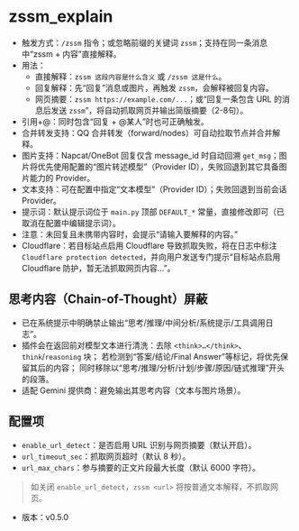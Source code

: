 # zssm_explain

- 触发方式：`/zssm` 指令；或忽略前缀的关键词 `zssm`；支持在同一条消息中“zssm + 内容”直接解释。
- 用法：
  - 直接解释：`zssm 这段内容是什么含义` 或 `/zssm 这是什么`。
  - 回复解释：先“回复”消息或图片，再触发 `zssm`，会解释被回复内容。
  - 网页摘要：`zssm https://example.com/...`；或“回复一条包含 URL 的消息后发送 `zssm`”，将自动抓取网页并输出简版摘要（2-8句）。
- 引用+@：同时包含“回复 + @某人”时也可正确触发。
- 合并转发支持：QQ 合并转发（forward/nodes）可自动拉取节点并合并解释。
- 图片支持：Napcat/OneBot 回复仅含 message_id 时自动回溯 `get_msg`；图片将优先使用配置的“图片转述模型”（Provider ID），失败回退到其它具备图片能力的 Provider。
- 文本支持：可在配置中指定“文本模型”（Provider ID）；失败回退到当前会话 Provider。
- 提示词：默认提示词位于 `main.py` 顶部 `DEFAULT_*` 常量，直接修改即可（已取消在配置中编辑提示词）。
- 注意：未回复且未携带内容时，会提示“请输入要解释的内容。”
- Cloudflare：若目标站点启用 Cloudflare 导致抓取失败，将在日志中标注 `Cloudflare protection detected`，并向用户发送专门提示“目标站点启用 Cloudflare 防护，暂无法抓取网页内容...”。

## 思考内容（Chain-of-Thought）屏蔽

- 已在系统提示中明确禁止输出“思考/推理/中间分析/系统提示/工具调用日志”。
- 插件会在返回前对模型文本进行清洗：去除 `<think>…</think>`、```think```/```reasoning``` 块；
  若检测到“答案/结论/Final Answer”等标记，将优先保留其后的内容；
  同时移除以“思考/推理/分析/计划/步骤/原因/链式推理”开头的段落。
- 适配 Gemini 提供商：避免输出其思考内容（文本与图片场景）。
  
## 配置项

- `enable_url_detect`：是否启用 URL 识别与网页摘要（默认开启）。
- `url_timeout_sec`：抓取网页超时（默认 8 秒）。
- `url_max_chars`：参与摘要的正文片段最大长度（默认 6000 字符）。

> 如关闭 `enable_url_detect`，`zssm <url>` 将按普通文本解释，不抓取网页。

- 版本：v0.5.0

